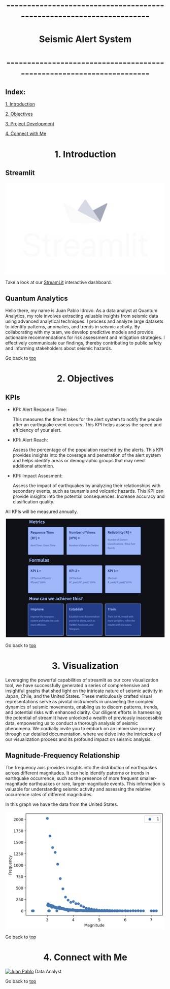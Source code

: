 <h1 align=center>---------------------------------------------------------------------</h1>
<h1 align=center id="sistema">Seismic Alert System</h1>
<h1 align=center>---------------------------------------------------------------------</h1>

<h2> Index:</h2>

<a href="#introduction">1. Introduction</a>

<a href="#objectives">2. Objectives</a>

<a href="#project">3. Project Development</a>

<a href="#team">4. Connect with Me</a>




<h1 align=center id="introduction">1. Introduction</h1>

<h2>Streamlit</h2>
<p align=center><img src='img/logo.png' width=500></p>
<p>Take a look at our <a href="https://jpip8-sistema-de-aler-dataanalyticsstreamlitintroduction-d6ak17.streamlit.app/" target="_blank">StreamLit</a> interactive dashboard.</p>

<h2>Quantum Analytics</h2>
<p>Hello there, my name is Juan Pablo Idrovo. As a data analyst at Quantum Analytics, my role involves extracting valuable insights from seismic data using advanced analytical techniques. I process and analyze large datasets to identify patterns, anomalies, and trends in seismic activity. By collaborating with my team, we develop predictive models and provide actionable recommendations for risk assessment and mitigation strategies. I effectively communicate our findings, thereby contributing to public safety and informing stakeholders about seismic hazards.</p>

<p>Go back to <a href="#sistema">top</a></p>




<h1 align=center id="objectives">2. Objectives</h1>

<h2>KPIs</h2>
<ul>
  <li>KPI: Alert Response Time:
    <p>This measures the time it takes for the alert system to notify the people after an earthquake event occurs. This KPI helps assess the speed and efficiency of your alert.</p></li>
  <li>KPI: Alert Reach:
    <p>Assess the percentage of the population reached by the alerts. This KPI provides insights into the coverage and penetration of the alert system and helps identify areas or demographic groups that may need additional attention.</p></li>
  <li>KPI: Impact Assesment:
    <p>Assess the impact of earthquakes by analyzing their relationships with secondary events, such as tsunamis and volcanic hazards. This KPI can provide insights into the potential consequences. Increase accuracy and clasification quality.</p></li>
</ul>
<p>All KPIs will be measured annually.</p>
<p align=center><img src='img/kpis.png' width=500></p>

<p>Go back to <a href="#sistema">top</a></p>




<h1 align=center id="project">3. Visualization</h1>

<p>Leveraging the powerful capabilities of streamlit as our core visualization tool, we have successfully generated a series of comprehensive and insightful graphs that shed light on the intricate nature of seismic activity in Japan, Chile, and the United States. These meticulously crafted visual representations serve as pivotal instruments in unraveling the complex dynamics of seismic movements, enabling us to discern patterns, trends, and potential risks with enhanced clarity. Our diligent efforts in harnessing the potential of streamlit have unlocked a wealth of previously inaccessible data, empowering us to conduct a thorough analysis of seismic phenomena. We cordially invite you to embark on an immersive journey through our detailed documentation, where we delve into the intricacies of our visualization process and its profound impact on seismic analysis.</p>

<h2>Magnitude-Frequency Relationship</h2>
<p>The frequency axis provides insights into the distribution of earthquakes across different magnitudes. It can help identify patterns or trends in earthquake occurrence, such as the presence of more frequent smaller-magnitude earthquakes or rare, larger-magnitude events. This information is valuable for understanding seismic activity and assessing the relative occurrence rates of different magnitudes.</p>
<p>In this graph we have the data from the United States.</p>
<p align=center><img src='img/USA_Magnitude_Frequency_Relationship.png' width=500></p>


<p>Go back to <a href="#sistema">top</a></p>





<h1 align=center id="team">4. Connect with Me</h1>

<p><a href="https://www.linkedin.com/in/juan-pablo-idrovo-3366a351/" target="_blank"><img alt="Juan Pablo" title="Connect with Juan Pablo" src="https://img.shields.io/badge/Juan Pablo Idrovo-0077B5?style=flat&logo=Linkedin&logoColor=white"></a> Data Analyst</p>

<p>Go back to <a href="#sistema">top</a></p>  


  
